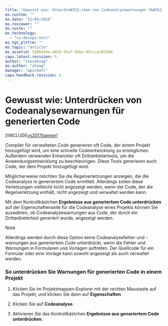 ```yaml
---
title: "Gewusst wie: Unterdr&#252;cken von Codeanalysewarnungen f&#252;r generierten Code | Microsoft Docs"
ms.custom: ""
ms.date: "11/04/2016"
ms.reviewer: ""
ms.suite: ""
ms.technology: 
  - "vs-devops-test"
ms.tgt_pltfrm: ""
ms.topic: "article"
ms.assetid: 3a96434e-d419-43a7-81ba-95cccac835b8
caps.latest.revision: 5
author: "stevehoag"
ms.author: "shoag"
manager: "wpickett"
caps.handback.revision: 5
---
```

# Gewusst wie: Unterdr&#252;cken von Codeanalysewarnungen f&#252;r generierten Code
[!INCLUDE[vs2017banner](../code-quality/includes/vs2017banner.md)]

Compiler für verwalteten Code generieren oft Code, der einem Projekt hinzugefügt wird, um eine schnelle Codeentwicklung zu ermöglichen.  Außerdem verwenden Entwickler oft Drittanbietertools, um die Anwendungsentwicklung zu beschleunigen.  Diese Tools generieren auch Code, der dem Projekt hinzugefügt wird.  
  
 Möglicherweise möchten Sie die Regelverletzungen anzeigen, die die Codeanalyse in generiertem Code ermittelt.  Allerdings sollen diese Verletzungen vielleicht nicht angezeigt werden, wenn der Code, der die Regelverletzung enthält, nicht angezeigt und verwaltet werden kann.  
  
 Mit dem Kontrollkästchen **Ergebnisse aus generiertem Code unterdrücken** auf der Eigenschaftenseite für die Codeanalyse eines Projekts können Sie auswählen, ob Codeanalysewarnungen aus Code, der durch ein Drittanbietertool generiert wurde,  angezeigt werden.  
  
> [!NOTE]
>  Allerdings werden durch diese Option keine Codeanalysefehler und \-warnungen aus generiertem Code unterdrückt, wenn die Fehler und Warnungen in Formularen und Vorlagen auftreten.  Der Quellcode für ein Formular oder eine Vorlage kann sowohl angezeigt als auch verwaltet werden.  
  
### So unterdrücken Sie Warnungen für generierten Code in einem Projekt  
  
1.  Klicken Sie im Projektmappen\-Explorer mit der rechten Maustaste auf das Projekt, und klicken Sie dann auf **Eigenschaften**.  
  
2.  Klicken Sie auf **Codeanalyse**.  
  
3.  Aktivieren Sie das Kontrollkästchen **Ergebnisse aus generiertem Code unterdrücken**.